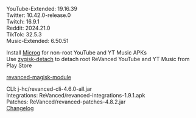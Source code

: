 YouTube-Extended: 19.16.39  
Twitter: 10.42.0-release.0  
Twitch: 16.9.1  
Reddit: 2024.21.0  
TikTok: 32.5.3  
Music-Extended: 6.50.51  

Install [Microg](https://github.com/ReVanced/GmsCore/releases) for non-root YouTube and YT Music APKs  
Use [zygisk-detach](https://github.com/j-hc/zygisk-detach) to detach root ReVanced YouTube and YT Music from Play Store  

[revanced-magisk-module](https://github.com/j-hc/revanced-magisk-module)
  
CLI: j-hc/revanced-cli-4.6.0-all.jar  
Integrations: ReVanced/revanced-integrations-1.9.1.apk  
Patches: ReVanced/revanced-patches-4.8.2.jar  
[Changelog](https://github.com/ReVanced/revanced-patches/releases/tag/v4.8.2)  
